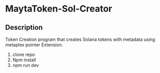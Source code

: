 # MaytaToken-Sol-Creator

## Description
Token Creation program that creates Solana tokens with metadata using metaplex pointer Extension.

1. clone repo
2. Npm install
3. npm run dev
